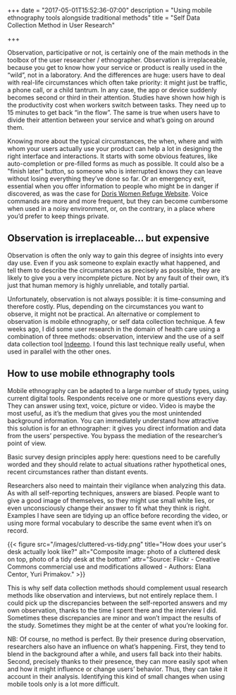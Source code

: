 +++
date = "2017-05-01T15:52:36-07:00"
description = "Using mobile ethnography tools alongside traditional methods"
title = "Self Data Collection Method in User Research"

+++

Observation, participative or not, is certainly one of the main methods in the toolbox of the user researcher / ethnographer. Observation is irreplaceable, because you get to know how your service or product is really used in the “wild”, not in a laboratory. And the differences are huge: users have to deal  with real-life circumstances which often take priority: it might just be traffic, a phone call, or a child tantrum. In any case, the app or device suddenly becomes second or third in their attention. Studies have shown how high is the productivity cost when workers switch between tasks. They need up to 15 minutes to get back “in the flow”. The same is true when users have to divide their attention between your service and what’s going on around them. 

Knowing more about the typical circumstances, the when, where and with whom your users actually use your product can help a lot in designing the right interface and interactions. It starts with some obvious features, like auto-completion or pre-filled forms as much as possible. It could also be a "finish later" button, so someone who is interrupted knows they can leave without losing everything they’ve done so far. Or an emergency exit, essential when you offer information to people who might be in danger if discovered, as was the case for [Doris Women Refuge Website](http://celinelenoble.com/portfolio/doris-women-refuge/). Voice commands are more and more frequent, but they can become cumbersome when used in a noisy environment, or, on the contrary, in a place where you’d prefer to keep things private. 

## Observation is irreplaceable... but expensive

Observation is often the only way to gain this degree of insights into every day use. Even if you ask someone to explain exactly what happened, and tell them to describe the circumstances as precisely as possible, they are likely to give you a very incomplete picture. Not by any fault of their own, it’s just that human memory is highly unreliable, and totally partial. 

Unfortunately, observation is not always possible: it is time-consuming and therefore costly. Plus, depending on the circumstances you want to observe, it might not be practical. An alternative or complement to observation is mobile ethnography, or self data collection technique. A few weeks ago, I did some user research in the domain of health care using a combination of three methods: observation, interview and the use of a self data collection tool [Indeemo](https://indeemo.com/). I found this last technique really useful, when used in parallel with the other ones.

## How to use mobile ethnography tools

Mobile ethnography can be adapted to a large number of study types, using current digital tools. Respondents receive one or more questions every day. They can answer using text, voice, picture or video. Video is maybe the most useful, as it’s the medium that gives you the most unintended background information. You can immediately understand how attractive this solution is for an ethnographer: it gives you direct information and data from the users’ perspective. You bypass the mediation of the researcher’s point of view.

Basic survey design principles apply here: questions need to be carefully worded and they should relate to actual situations rather hypothetical ones, recent circumstances rather than distant events.  

Researchers also need to maintain their vigilance when analyzing this data. As with all self-reporting techniques, answers are biased. People want to give a good image of themselves, so they might use small white lies, or even unconsciously change their answer to fit what they think is right. Examples I have seen are tidying up an office before recording the video, or using more formal vocabulary to describe the same event when it’s on record. 

{{< figure src="/images/cluttered-vs-tidy.png" title="How does your user's desk actually look like?" alt="Composite image: photo of a cluttered desk on top, photo of a tidy desk at the bottom" attr="Source: Flickr - Creative Commons commercial use and modifications allowed - Authors: Elana Centor, Yuri Primakov." >}}

This is why self data collection methods should complement usual research methods like observation and interviews, but not entirely replace them. I could pick up the discrepancies between the self-reported answers and my own observation, thanks to the time I spent there and the interview I did. Sometimes these discrepancies are minor and won’t impact the results of the study. Sometimes they might be at the center of what you’re looking for. 

NB: Of course, no method is perfect. By their presence during observation, researchers also have an influence on what’s happening. First, they tend to blend in the background after a while, and users fall back into their habits. Second, precisely thanks to their presence, they can more easily spot when and how it might influence or change users’ behavior. Thus, they can take it account in their analysis. Identifying this kind of small changes when using mobile tools only is a lot more difficult.